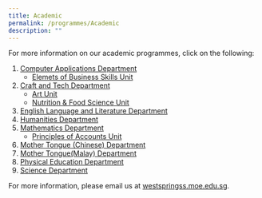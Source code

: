 ```yaml
---
title: Academic
permalink: /programmes/Academic
description: ""
---
```

For more information on our academic programmes, click on the following:

1.  [Computer Applications Department](/academic/Computer-Applications-Dpt/Computer-Applications-Department)
    *   [Elemets of Business Skills Unit](/academic/Computer-Applications-Dpt/Elements-of-Business-Skills-Unit)
2.  [Craft and Tech Department](/academic/Craft-and-Tech-Department/Craft-and-Tech-Department)
    *  [Art Unit](/academic/Craft-and-Tech-Department/Art-Unit)
    *   [Nutrition & Food Science Unit](/academic/Craft-and-Tech-Department/Nutrition-and-Food-Science-Unit)
3.  [English Language and Literature Department](/academic/English-Language-and-Literature-Department)
4. [Humanities Department](/academic/Humanities-Department)
5. [Mathematics Department](/academic/Mathematics-Department/Mathematics-Department)
    *  [Principles of Accounts Unit](/academic/Mathematics-Department/Principles-of-Accounts-Unit)
6.  [Mother Tongue (Chinese) Department](/academic/Mother-Tongue-Chinese-Department)
7.  [Mother Tongue(Malay) Department](/academic/Mother-Tongue-Malay-Department)
8.  [Physical Education Department](/academic/Physical-Education-Department)
9.  [Science Department](https://westspringsec.moe.edu.sg/academic/science-department/)

For more information, please email us at [westspringss.moe.edu.sg](http://westspringss.moe.edu.sg/).